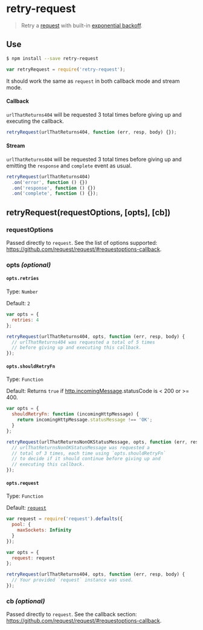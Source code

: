 # retry-request

> Retry a [request][request] with built-in [exponential backoff](https://developers.google.com/analytics/devguides/reporting/core/v3/coreErrors#backoff).

## Use

```sh
$ npm install --save retry-request
```
```js
var retryRequest = require('retry-request');
```

It should work the same as `request` in both callback mode and stream mode.

#### Callback

`urlThatReturns404` will be requested 3 total times before giving up and executing the callback.

```js
retryRequest(urlThatReturns404, function (err, resp, body) {});
```

#### Stream

`urlThatReturns404` will be requested 3 total times before giving up and emitting the `response` and `complete` event as usual.

```js
retryRequest(urlThatReturns404)
  .on('error', function () {})
  .on('response', function () {})
  .on('complete', function () {});
```

## retryRequest(requestOptions, [opts], [cb])

### requestOptions

Passed directly to `request`. See the list of options supported: https://github.com/request/request/#requestoptions-callback.

### opts *(optional)*

#### `opts.retries`

Type: `Number`

Default: `2`

```js
var opts = {
  retries: 4
};

retryRequest(urlThatReturns404, opts, function (err, resp, body) {
  // urlThatReturns404 was requested a total of 5 times
  // before giving up and executing this callback.
});
```

#### `opts.shouldRetryFn`

Type: `Function`

Default: Returns `true` if [http.incomingMessage](https://nodejs.org/api/http.html#http_http_incomingmessage).statusCode is < 200 or >= 400.

```js
var opts = {
  shouldRetryFn: function (incomingHttpMessage) {
    return incomingHttpMessage.statusMessage !== 'OK';
  }
};

retryRequest(urlThatReturnsNonOKStatusMessage, opts, function (err, resp, body) {
  // urlThatReturnsNonOKStatusMessage was requested a
  // total of 3 times, each time using `opts.shouldRetryFn`
  // to decide if it should continue before giving up and
  // executing this callback.
});
```

#### `opts.request`

Type: `Function`

Default: [`request`][request]

```js
var request = require('request').defaults({
  pool: {
    maxSockets: Infinity
  }
});

var opts = {
  request: request
};

retryRequest(urlThatReturns404, opts, function (err, resp, body) {
  // Your provided `request` instance was used.
});
```

### cb *(optional)*

Passed directly to `request`. See the callback section: https://github.com/request/request/#requestoptions-callback.

[request]: https://github.com/request/request
